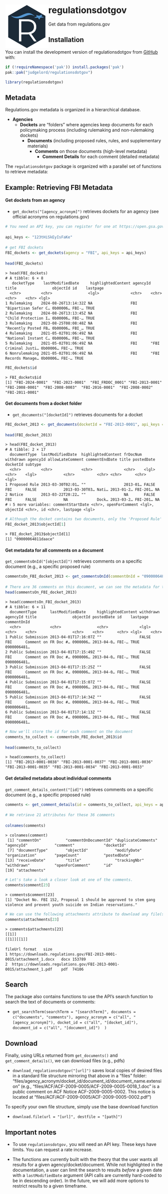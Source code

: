 

# regulationsdotgov <img src="man/figures/logo.jpeg" align="left" width="138"/>

Get data from regulations.gov

<!-- badges: start -->
<!-- badges: end -->

## Installation

You can install the development version of regulationsdotgov from
[GitHub](https://github.com/) with:

``` r
if (!requireNamespace('pak')) install.packages('pak')
pak::pak("judgelord/regulationsdotgov")
```

``` r
library(regulationsdotgov)
```

## Metadata

Regulations.gov metadata is organized in a hierarchical database.

-   **Agencies**
    -   **Dockets** are “folders” where agencies keep documents for each
        policymaking process (including rulemaking and non-rulemaking
        dockets)
        -   **Documents** (including proposed rules, rules, and
            supplementary materials)
            -   **Comments** on those documents (high-level metadata)
                -   **Comment Details** for each comment (detailed
                    metadata)

The `regulationsdotgov` package is organized with a parallel set of
functions to retrieve metadata:

## Example: Retrieving FBI Metadata

#### Get dockets from an agency

-   `get_dockets("[agency_acronym]")` retrieves dockets for an agency
    (see official acronyms on regulations.gov)

``` r
# You need an API key, you can register for one at https://open.gsa.gov/api/regulationsgov/.

api_keys <- "123tHiSkEyIsFaKe"

# get FBI dockets
FBI_dockets <- get_dockets(agency = "FBI", api_keys = api_keys)

head(FBI_dockets)
```

    > head(FBI_dockets)
    # A tibble: 6 × 8
       docketType    lastModifiedDate     highlightedContent agencyId title                objectId id    lastpage
      <chr>         <chr>                <lgl>              <chr>    <chr>                <chr>    <chr> <lgl>   
    1 Rulemaking    2024-08-26T13:14:32Z NA                 FBI      "Bipartisan Safer C… 0b00006… FBI-… TRUE    
    2 Rulemaking    2024-08-26T13:13:45Z NA                 FBI      "Child Protection I… 0b00006… FBI-… TRUE    
    3 Rulemaking    2023-08-25T08:08:48Z NA                 FBI      "Recently Posted FB… 0b00006… FBI_… TRUE    
    4 Rulemaking    2021-05-02T01:06:49Z NA                 FBI      "National Instant C… 0b00006… FBI-… TRUE    
    5 Rulemaking    2021-05-02T01:06:49Z NA                 FBI      "FBI Criminal Justi… 0b00006… FBI-… TRUE    
    6 Nonrulemaking 2021-05-02T01:06:49Z NA                 FBI      "FBI Records Manage… 0b00006… FBI-… TRUE 

``` r
FBI_dockets$id
```

    > FBI_dockets$id
    [1] "FBI-2024-0001"  "FBI-2023-0001"  "FBI_FRDOC_0001" "FBI-2013-0001"  "FBI-2008-0001"  "FBI-2008-0003"  "FBI-2016-0001"  "FBI-2008-0002" "FBI-2011-0001" 

#### Get documents from a docket folder

-   `get_documents("[docketId]")` retrieves documents for a docket

``` r
FBI_docket_2013 <- get_documents(docketId = "FBI-2013-0001", api_keys = api_keys)

head(FBI_docket_2013)
```

    > head(FBI_docket_2013)
    # A tibble: 2 × 17
      documentType  lastModifiedDate  highlightedContent frDocNum withdrawn agencyId allowLateComment commentEndDate title postedDate docketId subtype
      <chr>         <chr>             <chr>              <chr>    <lgl>     <chr>    <lgl>            <chr>          <chr> <chr>      <chr>    <lgl>  
    1 Proposed Rule 2013-03-30T02:01… ""                 2013-01… FALSE     FBI      FALSE            2013-03-30T03… Nati… 2013-01-2… FBI-201… NA     
    2 Notice        2013-03-22T20:22… ""                 NA       FALSE     FBI      FALSE            NA             Dock… 2013-03-2… FBI-201… NA     
    # ℹ 5 more variables: commentStartDate <chr>, openForComment <lgl>, objectId <chr>, id <chr>, lastpage <lgl>

``` r
# Although the docket contains two documents, only the 'Proposed Rule' had a comment period, so we'll use the objectId for that document to collect comments.
FBI_docket_2013$objectId[1]
```

    > FBI_docket_2013$objectId[1]
    [1] "09000064811daace"

#### Get metadata for all comments on a document

`get_commentsOnId("[objectId]")` retrieves comments on a specific
document (e.g., a specific proposed rule)

``` r
commentsOn_FBI_docket_2013 <- get_commentsOnId(commentOnId = "09000064811daace", api_keys = api_keys)

# There are 36 comments on this document, we can see the metadata for the first 6 below
head(commentsOn_FBI_docket_2013)
```

    > head(commentsOn_FBI_docket_2013)
    # A tibble: 6 × 11
      documentType      lastModifiedDate     highlightedContent withdrawn agencyId title                objectId postedDate id    lastpage commentOnId
      <chr>             <chr>                <chr>              <lgl>     <chr>    <chr>                <chr>    <chr>      <chr> <lgl>    <chr>      
    1 Public Submission 2013-04-01T17:16:07Z ""                 FALSE     FBI      Comment on FR Doc #… 0900006… 2013-04-0… FBI-… TRUE     0900006481…
    2 Public Submission 2013-04-01T17:15:49Z ""                 FALSE     FBI      Comment on FR Doc #… 0900006… 2013-04-0… FBI-… TRUE     0900006481…
    3 Public Submission 2013-04-01T17:15:25Z ""                 FALSE     FBI      Comment on FR Doc #… 0900006… 2013-04-0… FBI-… TRUE     0900006481…
    4 Public Submission 2013-04-01T17:15:07Z ""                 FALSE     FBI      Comment on FR Doc #… 0900006… 2013-04-0… FBI-… TRUE     0900006481…
    5 Public Submission 2013-04-01T17:14:34Z ""                 FALSE     FBI      Comment on FR Doc #… 0900006… 2013-04-0… FBI-… TRUE     0900006481…
    6 Public Submission 2013-04-01T17:14:13Z ""                 FALSE     FBI      Comment on FR Doc #… 0900006… 2013-04-0… FBI-… TRUE     0900006481…

``` r
# Now we'll store the id for each comment on the document 
comments_to_collect <- commentsOn_FBI_docket_2013$id

head(comments_to_collect)
```

    > head(comments_to_collect)
    [1] "FBI-2013-0001-0038" "FBI-2013-0001-0037" "FBI-2013-0001-0036" "FBI-2013-0001-0035" "FBI-2013-0001-0034" "FBI-2013-0001-0033"

#### Get detailed metadata about individual comments

`get_comment_details_content("[id]")` retrieves comments on a specific
document (e.g., a specific proposed rule)

``` r
comments <- get_comment_details(id = comments_to_collect, api_keys = api_keys)

# We retrieve 21 attributes for these 36 comments 

colnames(comments)
```

    > colnames(comment)
     [1] "commentOn"           "commentOnDocumentId" "duplicateComments"   "agencyId"            "comment"             "docketId"           
     [7] "documentType"        "objectId"            "modifyDate"          "organization"        "pageCount"           "postedDate"         
    [13] "receiveDate"         "title"               "trackingNbr"         "withdrawn"           "openForComment"      "id"                 
    [19] "attachments"  

``` r
# Let's take a look a closer look at one of the comments. 
comments$comment[23]
```

    > comments$comment[23]
    [1] "Docket No. FBI 152, Proposal 1 should be approved to stem gang violence and prevent youth suicide on Indian reservations."

``` r
# We can use the following attachments attribute to download any file(s) that may accompany the comment. 
comments$attachments[23]
```

    > comments$attachments[23]
    [[1]]
    [[1]][[1]]
                                                                     fileUrl format   size
    1 https://downloads.regulations.gov/FBI-2013-0001-0015/attachment_1.docx   docx 153789
    2  https://downloads.regulations.gov/FBI-2013-0001-0015/attachment_1.pdf    pdf  74106

## Search

The package also contains functions to use the API’s search function to
search the text of documents or comments:

-   `get_searchTerm(searchTerm = "[searchTerm]", documents = c("documents", "comments"), agency_acronym = c("all", "[agency_acronym]"), docket_id = c("all", "[docket_id]"), document_id = c("all", "[document_id]")  )`

## Download

Finally, using URLs returned from `get_documents()` and
`get_comment_details()`, we can download files (e.g., pdfs)

-   `download_regulationsdotgov("[url]")` saves local copies of desired
    files in a standard file structure mirroring that above in a “files”
    folder:
    “files/agency_acronym/docket_id/document_id/document_name.extension”
    (e.g., “files/ACF/ACF-2009-0005/ACF-2009-0005-0018_1.doc” is a
    public comment on ACF Notice ACF-2009-0005-0002. This notice is
    located at “files/ACF/ACF-2009-0005/ACF-2009-0005-0002.pdf”)

To specify your own file structure, simply use the base download
function

-   `download.file(url = "[url]", destfile = "[path]")`

## Important notes

-   To use `regulationsdotgov,` you will need an API key. These keys
    have limits. You can request a rate increase.

-   The functions are currently built with the theory that the user
    wants all results for a given agency/docket/document. While not
    highlighted in the documentation, a user can limit the search to
    results *before* a given date with a `lastModifiedDate` argument
    (API calls are currently hard-coded to be in descending order). In
    the future, we will add more options to restrict results to a given
    timeframe.
